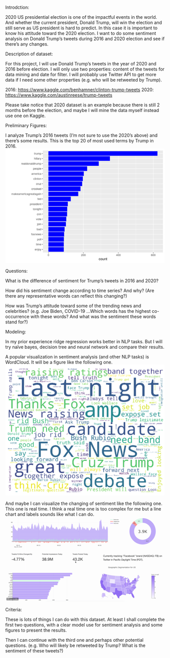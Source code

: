 Introdction:

2020 US presidential election is one of the impactful events in the world. And whether the current president, Donald Trump, will win the election and still serve as US president is hard to predict. In this case it is important to know his attitude toward the 2020 election. I want to do some sentiment analysis on Donald Trump’s tweets during 2016 and 2020 election and see if there’s any changes.


Description of dataset:

For this project, I will use Donald Trump’s tweets in the year of 2020 and 2016 before election. I will only use two properties: content of the tweets for data mining and date for filter. I will probably use Twitter API to get more data if I need some other properties (e.g. who will be retweeted by Trump).

2016: https://www.kaggle.com/benhamner/clinton-trump-tweets
2020: https://www.kaggle.com/austinreese/trump-tweets

Please take notice that 2020 dataset is an example because there is still 2 months before the election, and maybe I will mine the data myself instead use one on Kaggle.


Preliminary Figures:

I analyze Trump’s 2016 tweets (I’m not sure to use the 2020’s above) and there’s some results.
This is the top 20 of most used terms by Trump in 2016. 
![Alt text](./prelimitary.png?raw=true "top20")
 

Questions:

What is the difference of sentiment for Trump’s tweets in 2016 and 2020?

How did his sentiment change according to time series? And why? (Are there any representative words can reflect this changing?)

How was Trump’s attitude toward some of the trending news and celebrities? (e.g. Joe Biden, COVID-19 …Which words has the highest co-occurrence with these words? And what was the sentiment these words stand for?)


Modeling:

In my prior experience ridge regression works better in NLP tasks. But I will try naïve bayes, decision tree and neural network and compare their results. 

A popular visualization in sentiment analysis (and other NLP tasks) is WordCloud. It will be a figure like the following one.
![Alt text](./wordcloud.png?raw=true "wordcloud") 

And maybe I can visualize the changing of sentiment like the following one. This one is real time. I think a real time one is too complex for me but a line chart and labels sounds like what I can do.
![Alt text](./visualization.png?raw=true "visualization")  

Criteria:

These is lots of things I can do with this dataset. At least I shall complete the first two questions, with a clear model use for sentiment analysis and some figures to present the results.

Then I can continue with the third one and perhaps other potential questions. (e.g. Who will likely be retweeted by Trump? What is the sentiment of these tweets?)

